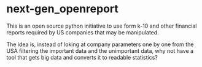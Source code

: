# next-gen_openreport
This is an open source python initiative to use form k-10 and other financial reports required by US companies that may be manipulated.

The idea is, instead of loking at company parameters one by one from the USA filtering the important data and the unimportant data, why not have a tool that gets big data and converts it to readable statistics?
